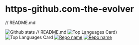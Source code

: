 # https-github.com-the-evolver
// README.md

![Github stats](https://github-readme-stats.vercel.app/api?username=the-evolver&theme=highcontrast&show_icons=true&count_private=true)
// README.md
![Top Languages Card](https://github-readme-stats.vercel.app/api/top-langs/?username=the-evolver&layout=compact))
![Top Languages Card](https://github-readme-stats.vercel.app/api/top-langs/?username=the-evolver&hide=javascript,html)
[![Repo name](https://github-readme-stats.vercel.app/api/pin/?username=the-evolver&repo=https-github.com-the-evolver)](https://github.com/yourusername/https-github.com-the-evolver)
[![Repo name](https://github-readme-stats.vercel.app/api/pin/?username=the-evolver&repo=https-github.com-the-evolver&show_owner=true)](https://github.com/the-evolver/https-github.com-the-evolver)
